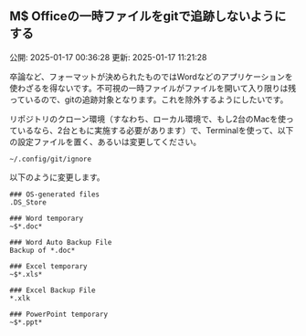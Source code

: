 ## M$ Officeの一時ファイルをgitで追跡しないようにする

公開: 2025-01-17 00:36:28
更新: 2025-01-17 11:21:28


卒論など、フォーマットが決められたものではWordなどのアプリケーションを使わざるを得ないです。不可視の一時ファイルがファイルを開いて入り限りは残っているので、gitの追跡対象となります。これを除外するようにしたいです。

リポジトリのクローン環境（すなわち、ローカル環境で、もし2台のMacを使っているなら、2台ともに実施する必要があります）で、Terminalを使って、以下の設定ファイルを置く、あるいは変更してください。
```
~/.config/git/ignore
```

以下のように変更します。

```
### OS-generated files
.DS_Store

### Word temporary
~$*.doc*

### Word Auto Backup File
Backup of *.doc*

### Excel temporary
~$*.xls*

### Excel Backup File
*.xlk

### PowerPoint temporary
~$*.ppt*
```